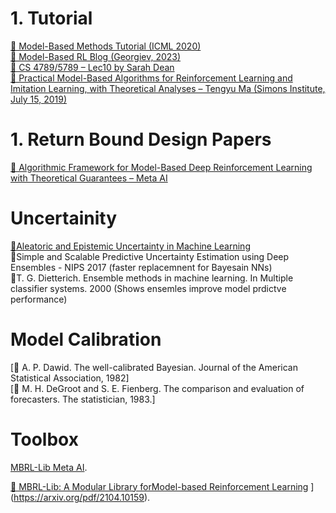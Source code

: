 
# 1. Tutorial

[📘 Model-Based Methods Tutorial (ICML 2020)](https://sites.google.com/view/mbrl-tutorial)  
[📘 Model-Based RL Blog (Georgiev, 2023)](https://www.imgeorgiev.com/2023-11-16-mbrl/)  
[📘 CS 4789/5789 – Lec10 by Sarah Dean](https://vod.video.cornell.edu/media/CS+4789A+Lecture+10/1_ymki7oc8)  
[📘 Practical Model-Based Algorithms for Reinforcement Learning and Imitation Learning, with Theoretical Analyses – Tengyu Ma (Simons Institute, July 15, 2019)](https://simons.berkeley.edu/talks/practical-model-based-algorithms-reinforcement-learning-imitation-learning-theoretical)

# 1. Return Bound Design Papers

[📘 Algorithmic Framework for Model-Based Deep Reinforcement Learning with Theoretical Guarantees – Meta AI](https://ai.meta.com/research/publications/algorithmic-framework-for-model-based-deep-reinforcement-learning-with-theoretical-guarantees/) 

# Uncertainity
[📘Aleatoric and Epistemic Uncertainty in Machine Learning](https://www.gdsd.statistik.uni-muenchen.de/2021/gdsd_huellermeier.pdf)    
📘Simple and Scalable Predictive Uncertainty Estimation using Deep Ensembles - NIPS 2017 (faster replacemnent for Bayesain NNs)    
📘T. G. Dietterich. Ensemble methods in machine learning. In Multiple classifier systems. 2000 (Shows ensemles improve model prdictve performance)    
  


# Model Calibration
[📘 A. P. Dawid. The well-calibrated Bayesian. Journal of the American Statistical Association, 1982]    
[📘 M. H. DeGroot and S. E. Fienberg. The comparison and evaluation of forecasters. The statistician, 1983.]


# Toolbox
[ MBRL-Lib Meta AI](https://github.com/facebookresearch/mbrl-lib).

[📘 MBRL-Lib: A Modular Library forModel-based Reinforcement Learning]([https://ai.meta.com/research/publications/algorithmic-framework-for-model-based-deep-reinforcement-learning-with-theoretical-guarantees/) ](https://arxiv.org/pdf/2104.10159).
